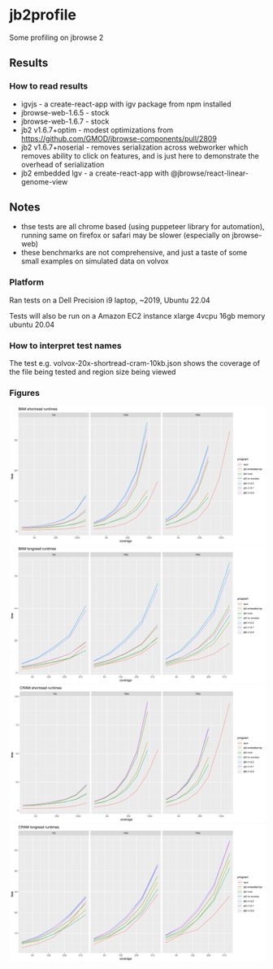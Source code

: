 # jb2profile

Some profiling on jbrowse 2

## Results

### How to read results

- igvjs - a create-react-app with igv package from npm installed
- jbrowse-web-1.6.5 - stock
- jbrowse-web-1.6.7 - stock
- jb2 v1.6.7+optim - modest optimizations from https://github.com/GMOD/jbrowse-components/pull/2809
- jb2 v1.6.7+noserial - removes serialization across webworker which removes ability to click on features, and is just here to demonstrate the overhead of serialization
- jb2 embedded lgv - a create-react-app with @jbrowse/react-linear-genome-view

## Notes

- thse tests are all chrome based (using puppeteer library for automation), running same on firefox or safari may be slower (especially on jbrowse-web)
- these benchmarks are not comprehensive, and just a taste of some small examples on simulated data on volvox

### Platform

Ran tests on a Dell Precision i9 laptop, ~2019, Ubuntu 22.04

Tests will also be run on a Amazon EC2 instance xlarge 4vcpu 16gb memory ubuntu 20.04

### How to interpret test names

The test e.g. volvox-20x-shortread-cram-10kb.json shows the coverage of the file being tested and region size being viewed

### Figures

![](img/bam_sr.png)
![](img/bam_lr.png)
![](img/cram_sr.png)
![](img/cram_lr.png)
